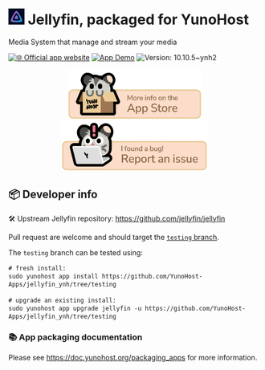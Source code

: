 <!--
N.B.: This README was automatically generated by <https://github.com/YunoHost/apps_tools/blob/main/readme_generator>
It shall NOT be edited by hand.
-->

<h1>
  <img src="https://raw.githubusercontent.com/YunoHost/apps/master/logos/jellyfin.png" width="32px" alt="Logo of Jellyfin">
  Jellyfin, packaged for YunoHost
</h1>

Media System that manage and stream your media

[![🌐 Official app website](https://img.shields.io/badge/Official_app_website-darkgreen?style=for-the-badge)](https://jellyfin.org)
[![App Demo](https://img.shields.io/badge/App_Demo-blue?style=for-the-badge)](https://demo.jellyfin.org/stable/web/index.html)
![Version: 10.10.5~ynh2](https://img.shields.io/badge/Version-10.10.5~ynh2-rgba(0,150,0,1)?style=for-the-badge)

<div align="center">
<a href="https://apps.yunohost.org/app/jellyfin"><img height="100px" src="https://github.com/YunoHost/yunohost-artwork/raw/refs/heads/main/badges/neopossum-badges/badge_more_info_on_the_appstore.svg"/></a>
<a href="https://github.com/YunoHost-Apps/jellyfin_ynh/issues"><img height="100px" src="https://github.com/YunoHost/yunohost-artwork/raw/refs/heads/main/badges/neopossum-badges/badge_report_an_issue.svg"/></a>
</div>

## 📦 Developer info

🛠️ Upstream Jellyfin repository: <https://github.com/jellyfin/jellyfin>

Pull request are welcome and should target the [`testing` branch](https://github.com/YunoHost-Apps/jellyfin_ynh/tree/testing).

The `testing` branch can be tested using:
```
# fresh install:
sudo yunohost app install https://github.com/YunoHost-Apps/jellyfin_ynh/tree/testing

# upgrade an existing install:
sudo yunohost app upgrade jellyfin -u https://github.com/YunoHost-Apps/jellyfin_ynh/tree/testing
```

### 📚 App packaging documentation

Please see <https://doc.yunohost.org/packaging_apps> for more information.